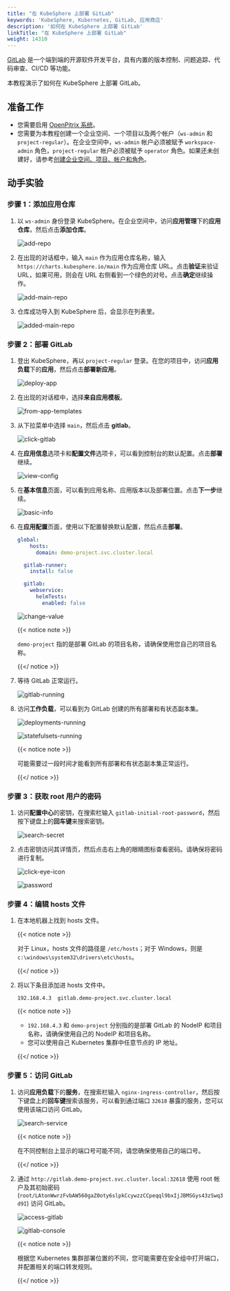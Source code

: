 ```yaml
---
title: "在 KubeSphere 上部署 GitLab"
keywords: 'KubeSphere, Kubernetes, GitLab, 应用商店'
description: '如何在 KubeSphere 上部署 GitLab'
linkTitle: "在 KubeSphere 上部署 GitLab"
weight: 14310
---
```


[GitLab](https://about.gitlab.com/) 是一个端到端的开源软件开发平台，具有内置的版本控制、问题追踪、代码审查、CI/CD 等功能。

本教程演示了如何在 KubeSphere 上部署 GitLab。

## 准备工作

- 您需要启用 [OpenPitrix 系统](../../../pluggable-components/app-store/)。
- 您需要为本教程创建一个企业空间、一个项目以及两个帐户（`ws-admin` 和 `project-regular`）。在企业空间中，`ws-admin` 帐户必须被赋予 `workspace-admin` 角色，`project-regular` 帐户必须被赋予 `operator` 角色。如果还未创建好，请参考[创建企业空间、项目、帐户和角色](../../../quick-start/create-workspace-and-project/)。

## 动手实验

### 步骤 1：添加应用仓库

1. 以 `ws-admin` 身份登录 KubeSphere。在企业空间中，访问**应用管理**下的**应用仓库**，然后点击**添加仓库**。

   ![add-repo](/images/docs/zh-cn/appstore/external-apps/deploy-gitlab/add-repo.png)

2. 在出现的对话框中，输入 `main` 作为应用仓库名称，输入 `https://charts.kubesphere.io/main` 作为应用仓库 URL。点击**验证**来验证 URL，如果可用，则会在 URL 右侧看到一个绿色的对号。点击**确定**继续操作。

   ![add-main-repo](/images/docs/zh-cn/appstore/external-apps/deploy-gitlab/add-main-repo.png)

3. 仓库成功导入到 KubeSphere 后，会显示在列表里。

   ![added-main-repo](/images/docs/zh-cn/appstore/external-apps/deploy-gitlab/added-main-repo.png)

### 步骤 2：部署 GitLab

1. 登出 KubeSphere，再以 `project-regular` 登录。在您的项目中，访问**应用负载**下的**应用**，然后点击**部署新应用**。

   ![deploy-app](/images/docs/zh-cn/appstore/external-apps/deploy-gitlab/deploy-app.png)

2. 在出现的对话框中，选择**来自应用模板**。

   ![from-app-templates](/images/docs/zh-cn/appstore/external-apps/deploy-gitlab/from-app-templates.png)

3. 从下拉菜单中选择 `main`，然后点击 **gitlab**。

   ![click-gitlab](/images/docs/zh-cn/appstore/external-apps/deploy-gitlab/click-gitlab.png)

4. 在**应用信息**选项卡和**配置文件**选项卡，可以看到控制台的默认配置。点击**部署**继续。

   ![view-config](/images/docs/zh-cn/appstore/external-apps/deploy-gitlab/view-config.png)

5. 在**基本信息**页面，可以看到应用名称、应用版本以及部署位置。点击**下一步**继续。

   ![basic-info](/images/docs/zh-cn/appstore/external-apps/deploy-gitlab/basic-info.png)

6. 在**应用配置**页面，使用以下配置替换默认配置，然后点击**部署**。

   ```yaml
   global:
       hosts:
         domain: demo-project.svc.cluster.local
   
     gitlab-runner:
       install: false
   
     gitlab:
       webservice:
         helmTests:
           enabled: false
   ```

   ![change-value](/images/docs/zh-cn/appstore/external-apps/deploy-gitlab/change-value.png)

   {{< notice note >}}

   `demo-project` 指的是部署 GitLab 的项目名称，请确保使用您自己的项目名称。

   {{</ notice >}}

7. 等待 GitLab 正常运行。

   ![gitlab-running](/images/docs/appstore/external-apps/deploy-gitlab/gitlab-running.PNG)

8. 访问**工作负载**，可以看到为 GitLab 创建的所有部署和有状态副本集。

   ![deployments-running](/images/docs/appstore/external-apps/deploy-gitlab/deployments-running.PNG)

   ![statefulsets-running](/images/docs/appstore/external-apps/deploy-gitlab/statefulsets-running.PNG)

   {{< notice note >}}

   可能需要过一段时间才能看到所有部署和有状态副本集正常运行。

   {{</ notice >}}

### 步骤 3：获取 root 用户的密码

1. 访问**配置中心**的密钥，在搜索栏输入 `gitlab-initial-root-password`，然后按下键盘上的**回车键**来搜索密钥。

   ![search-secret](/images/docs/appstore/external-apps/deploy-gitlab/search-secret.PNG)

2. 点击密钥访问其详情页，然后点击右上角的眼睛图标查看密码。请确保将密码进行复制。

   ![click-eye-icon](/images/docs/appstore/external-apps/deploy-gitlab/click-eye-icon.PNG)

   ![password](/images/docs/appstore/external-apps/deploy-gitlab/password.PNG)

### 步骤 4：编辑 hosts 文件

1. 在本地机器上找到 hosts 文件。

   {{< notice note >}}

   对于 Linux，hosts 文件的路径是 `/etc/hosts`；对于 Windows，则是 `c:\windows\system32\drivers\etc\hosts`。

   {{</ notice >}}

2. 将以下条目添加进 hosts 文件中。

   ```
   192.168.4.3  gitlab.demo-project.svc.cluster.local
   ```

   {{< notice note >}}

   - `192.168.4.3` 和 `demo-project` 分别指的是部署 GitLab 的 NodeIP 和项目名称，请确保使用自己的 NodeIP 和项目名称。
   - 您可以使用自己 Kubernetes 集群中任意节点的 IP 地址。

   {{</ notice >}}

### 步骤 5：访问 GitLab

1. 访问**应用负载**下的**服务**，在搜索栏输入 `nginx-ingress-controller`，然后按下键盘上的**回车键**搜索该服务，可以看到通过端口 `32618` 暴露的服务，您可以使用该端口访问 GitLab。

   ![search-service](/images/docs/appstore/external-apps/deploy-gitlab/search-service.PNG)

   {{< notice note >}}

   在不同控制台上显示的端口号可能不同，请您确保使用自己的端口号。

   {{</ notice >}}

2. 通过 `http://gitlab.demo-project.svc.cluster.local:32618` 使用 root 帐户及其初始密码 (`root/LAtonWwrzFvbAW560gaZ0oty6slpkCcywzzCCpeqql9bxIjJBMSGys43zSwq3d9I`) 访问 GitLab。

   ![access-gitlab](/images/docs/appstore/external-apps/deploy-gitlab/access-gitlab.PNG)

   ![gitlab-console](/images/docs/appstore/external-apps/deploy-gitlab/gitlab-console.PNG)

   {{< notice note >}}

   根据您 Kubernetes 集群部署位置的不同，您可能需要在安全组中打开端口，并配置相关的端口转发规则。
   
   {{</ notice >}}

